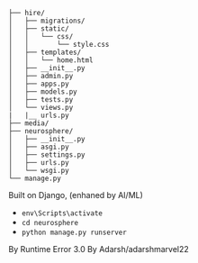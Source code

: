 ```neurosphere/
├── hire/
│   ├── migrations/
│   ├── static/
│   │   └── css/
│   │       └── style.css
│   ├── templates/
│   │   └── home.html
│   ├── __init__.py
│   ├── admin.py
│   ├── apps.py
│   ├── models.py
│   ├── tests.py
│   └── views.py
|   |__ urls.py 
├── media/
├── neurosphere/
│   ├── __init__.py
│   ├── asgi.py
│   ├── settings.py
│   ├── urls.py
│   └── wsgi.py
└── manage.py

```
Built on Django, (enhaned by AI/ML) 
- ```env\Scripts\activate```
- ```cd neurosphere```
- ```python manage.py runserver```

By Runtime Error 3.0
By Adarsh/adarshmarvel22